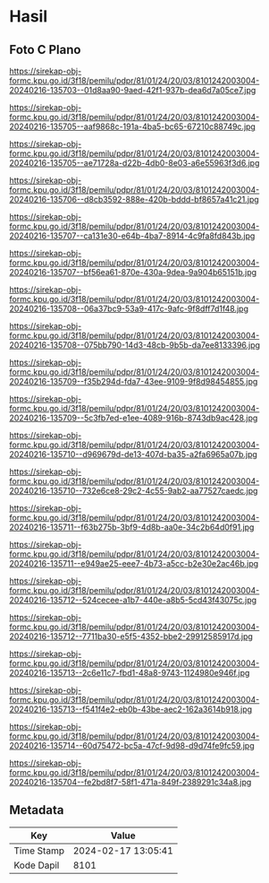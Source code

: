 # Hasil

## Foto C Plano

https://sirekap-obj-formc.kpu.go.id/3f18/pemilu/pdpr/81/01/24/20/03/8101242003004-20240216-135703--01d8aa90-9aed-42f1-937b-dea6d7a05ce7.jpg

https://sirekap-obj-formc.kpu.go.id/3f18/pemilu/pdpr/81/01/24/20/03/8101242003004-20240216-135705--aaf9868c-191a-4ba5-bc65-67210c88749c.jpg

https://sirekap-obj-formc.kpu.go.id/3f18/pemilu/pdpr/81/01/24/20/03/8101242003004-20240216-135705--ae71728a-d22b-4db0-8e03-a6e55963f3d6.jpg

https://sirekap-obj-formc.kpu.go.id/3f18/pemilu/pdpr/81/01/24/20/03/8101242003004-20240216-135706--d8cb3592-888e-420b-bddd-bf8657a41c21.jpg

https://sirekap-obj-formc.kpu.go.id/3f18/pemilu/pdpr/81/01/24/20/03/8101242003004-20240216-135707--ca131e30-e64b-4ba7-8914-4c9fa8fd843b.jpg

https://sirekap-obj-formc.kpu.go.id/3f18/pemilu/pdpr/81/01/24/20/03/8101242003004-20240216-135707--bf56ea61-870e-430a-9dea-9a904b65151b.jpg

https://sirekap-obj-formc.kpu.go.id/3f18/pemilu/pdpr/81/01/24/20/03/8101242003004-20240216-135708--06a37bc9-53a9-417c-9afc-9f8dff7d1f48.jpg

https://sirekap-obj-formc.kpu.go.id/3f18/pemilu/pdpr/81/01/24/20/03/8101242003004-20240216-135708--075bb790-14d3-48cb-9b5b-da7ee8133396.jpg

https://sirekap-obj-formc.kpu.go.id/3f18/pemilu/pdpr/81/01/24/20/03/8101242003004-20240216-135709--f35b294d-fda7-43ee-9109-9f8d98454855.jpg

https://sirekap-obj-formc.kpu.go.id/3f18/pemilu/pdpr/81/01/24/20/03/8101242003004-20240216-135709--5c3fb7ed-e1ee-4089-916b-8743db9ac428.jpg

https://sirekap-obj-formc.kpu.go.id/3f18/pemilu/pdpr/81/01/24/20/03/8101242003004-20240216-135710--d969679d-de13-407d-ba35-a2fa6965a07b.jpg

https://sirekap-obj-formc.kpu.go.id/3f18/pemilu/pdpr/81/01/24/20/03/8101242003004-20240216-135710--732e6ce8-29c2-4c55-9ab2-aa77527caedc.jpg

https://sirekap-obj-formc.kpu.go.id/3f18/pemilu/pdpr/81/01/24/20/03/8101242003004-20240216-135711--f63b275b-3bf9-4d8b-aa0e-34c2b64d0f91.jpg

https://sirekap-obj-formc.kpu.go.id/3f18/pemilu/pdpr/81/01/24/20/03/8101242003004-20240216-135711--e949ae25-eee7-4b73-a5cc-b2e30e2ac46b.jpg

https://sirekap-obj-formc.kpu.go.id/3f18/pemilu/pdpr/81/01/24/20/03/8101242003004-20240216-135712--524cecee-a1b7-440e-a8b5-5cd43f43075c.jpg

https://sirekap-obj-formc.kpu.go.id/3f18/pemilu/pdpr/81/01/24/20/03/8101242003004-20240216-135712--7711ba30-e5f5-4352-bbe2-29912585917d.jpg

https://sirekap-obj-formc.kpu.go.id/3f18/pemilu/pdpr/81/01/24/20/03/8101242003004-20240216-135713--2c6e11c7-fbd1-48a8-9743-1124980e946f.jpg

https://sirekap-obj-formc.kpu.go.id/3f18/pemilu/pdpr/81/01/24/20/03/8101242003004-20240216-135713--f541f4e2-eb0b-43be-aec2-162a3614b918.jpg

https://sirekap-obj-formc.kpu.go.id/3f18/pemilu/pdpr/81/01/24/20/03/8101242003004-20240216-135714--60d75472-bc5a-47cf-9d98-d9d74fe9fc59.jpg

https://sirekap-obj-formc.kpu.go.id/3f18/pemilu/pdpr/81/01/24/20/03/8101242003004-20240216-135704--fe2bd8f7-58f1-471a-849f-2389291c34a8.jpg


## Metadata

| Key        | Value               |
| ---------- | ------------------- |
| Time Stamp | 2024-02-17 13:05:41 |
| Kode Dapil | 8101                |



